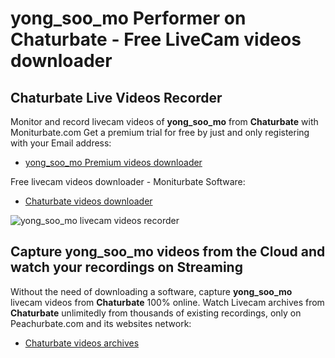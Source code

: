# yong_soo_mo Performer on Chaturbate - Free LiveCam videos downloader

## Chaturbate Live Videos Recorder

Monitor and record livecam videos of **yong_soo_mo** from **Chaturbate** with Moniturbate.com
Get a premium trial for free by just and only registering with your Email address:
* [yong_soo_mo Premium videos downloader](https://moniturbate.com/request-demo-licence-key.html)

Free livecam videos downloader - Moniturbate Software:
* [Chaturbate videos downloader](https://moniturbate.com/moniturbate-download-software.html)

![yong_soo_mo livecam videos recorder](https://peachurnet.com/templates/moniturbate-software.png)


## Capture yong_soo_mo videos from the Cloud and watch your recordings on Streaming

Without the need of downloading a software, capture **yong_soo_mo** livecam videos from **Chaturbate** 100% online.
Watch Livecam archives from **Chaturbate** unlimitedly from thousands of existing recordings, only on Peachurbate.com and its websites network:
* [Chaturbate videos archives](https://peachurnet.com/)